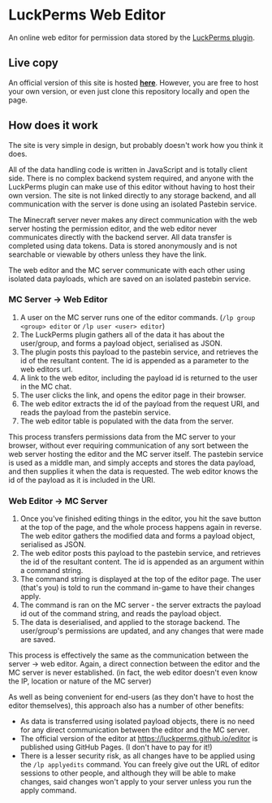 # LuckPerms Web Editor
An online web editor for permission data stored by the [LuckPerms plugin](https://github.com/lucko/LuckPerms).

## Live copy
An official version of this site is hosted [**here**](https://luckperms.github.io/editor/). However, you are free to host your own version, or even just clone this repository locally and open the page.

## How does it work
The site is very simple in design, but probably doesn't work how you think it does.

All of the data handling code is written in JavaScript and is totally client side. There is no complex backend system required, and anyone with the LuckPerms plugin can make use of this editor without having to host their own version. The site is not linked directly to any storage backend, and all communication with the server is done using an isolated Pastebin service.

The Minecraft server never makes any direct communication with the web server hosting the permission editor, and the web editor never communicates directly with the backend server. All data transfer is completed using data tokens. Data is stored anonymously and is not searchable or viewable by others unless they have the link.

The web editor and the MC server communicate with each other using isolated data payloads, which are saved on an isolated pastebin service.

### MC Server -> Web Editor

1. A user on the MC server runs one of the editor commands. (`/lp group <group> editor` or `/lp user <user> editor`)
2. The LuckPerms plugin gathers all of the data it has about the user/group, and forms a payload object, serialised as JSON.
3. The plugin posts this payload to the pastebin service, and retrieves the id of the resultant content. The id is appended as a parameter to the web editors url.
4. A link to the web editor, including the payload id is returned to the user in the MC chat.
5. The user clicks the link, and opens the editor page in their browser.
6. The web editor extracts the id of the payload from the request URI, and reads the payload from the pastebin service.
7. The web editor table is populated with the data from the server.

This process transfers permissions data from the MC server to your browser, without ever requiring communication of any sort between the web server hosting the editor and the MC server itself. The pastebin service is used as a middle man, and simply accepts and stores the data payload, and then supplies it when the data is requested. The web editor knows the id of the payload as it is included in the URI.

### Web Editor -> MC Server

1. Once you've finished editing things in the editor, you hit the save button at the top of the page, and the whole process happens again in reverse. The web editor gathers the modified data and forms a payload object, serialised as JSON.
2. The web editor posts this payload to the pastebin service, and retrieves the id of the resultant content. The id is appended as an argument within a command string.
3. The command string is displayed at the top of the editor page. The user (that's you) is told to run the command in-game to have their changes apply. 
4. The command is ran on the MC server - the server extracts the payload id out of the command string, and reads the payload object.
5. The data is deserialised, and applied to the storage backend. The user/group's permissions are updated, and any changes that were made are saved. 

This process is effectively the same as the communication between the server -> web editor. Again, a direct connection between the editor and the MC server is never established. (in fact, the web editor doesn't even know the IP, location or nature of the MC server)

As well as being convenient for end-users (as they don't have to host the editor themselves), this approach also has a number of other benefits:

* As data is transferred using isolated payload objects, there is no need for any direct communication between the editor and the MC server.
* The official version of the editor at https://luckperms.github.io/editor is published using GitHub Pages. (I don't have to pay for it!)
* There is a lesser security risk, as all changes have to be applied using the `/lp applyedits` command. You can freely give out the URL of editor sessions to other people, and although they will be able to make changes, said changes won't apply to your server unless you run the apply command.
